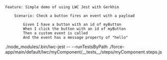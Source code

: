     Feature: Simple demo of using LWC Jest with Gerkhin

        Scenario: Check a button fires an event with a payload

            Given I have a button with an id of myButton
            When I click the button with an id of myButton
            Then a custom event is called
            And the event has a message property of "hello"
        

./node_modules/.bin/lwc-jest -- --runTestsByPath ./force-app/main/default/lwc/myComponent/\_\_tests\_\_/steps/myComponent.steps.js
